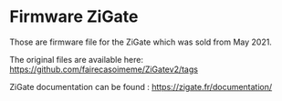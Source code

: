 # Firmware ZiGate 

Those are firmware file for the ZiGate which was sold from May 2021.

The original files are available here: https://github.com/fairecasoimeme/ZiGatev2/tags

ZiGate documentation can be found : https://zigate.fr/documentation/

